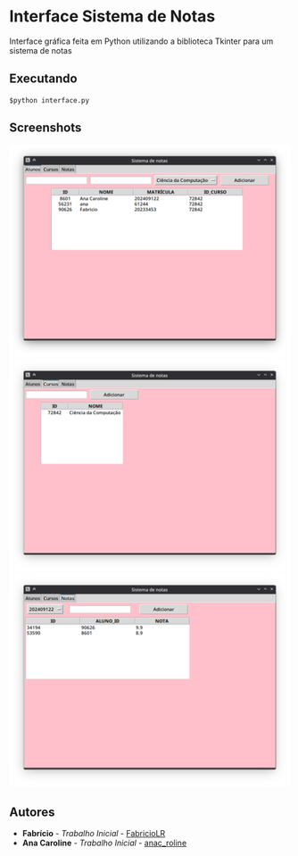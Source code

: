 # Interface Sistema de Notas

Interface gráfica feita em Python utilizando a biblioteca Tkinter para um sistema de notas

## Executando

```
$python interface.py
```

## Screenshots
<img src="screenshot1.png" alt="drawing" width="700"/>
<img src="screenshot2.png" alt="drawing" width="700"/>
<img src="screenshot3.png" alt="drawing" width="700"/>

## Autores

* **Fabrício** - *Trabalho Inicial* - [FabricioLR](https://github.com/FabricioLR)
* **Ana Caroline** - *Trabalho Inicial* - [anac_roline](https://github.com/anac-roline)
